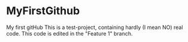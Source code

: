 # MyFirstGithub
My first gitHub
This is a test-project, containing hardly (I mean NO) real code.
This code is edited in the "Feature 1" branch.
